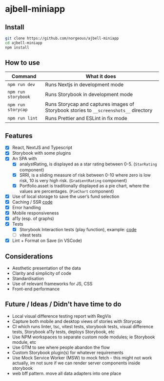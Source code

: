 # ajbell-miniapp

## Install

```sh
git clone https://github.com/norgeous/ajbell-miniapp
cd ajbell-miniapp
npm install
```

## How to use

| Command             | What it does                                                                          |
| ------------------- | ------------------------------------------------------------------------------------- |
| `npm run dev`       | Runs Nextjs in development mode                                                       |
| `npm run storybook` | Runs Storybook in development mode                                                    |
| `npm run storycap`  | Runs Storycap and captures images of Storybook stories to `__screenshots__` directory |
| `npm run lint`      | Runs Prettier and ESLint in fix mode                                                  |

## Features

- [x] React, NextJS and Typescript
- [x] Storybook with some plugins
- [x] An SPA with
  - [x] analystRating, is displayed as a star rating between 0-5. (`StarRating` component)
  - [x] SRRI, is a sliding measure of risk between 0-10 where zero is low risk, 10 is very high risk. (`GradientRating` component)
  - [x] Portfolio.asset is traditionally displayed as a pie chart, where the values are percentages. (`PieChart` component)
- [x] Use of local storage to save the user’s fund selection
- [x] Caching / SSR [code](https://github.com/norgeous/ajbell-miniapp/blob/main/app/page.tsx#L5)
- [x] Error handling
- [x] Mobile responsiveness
- [x] a11y (esp. of graphs)
- [x] Tests
  - [x] Storybook Interaction tests (play function), example: [code](https://github.com/norgeous/ajbell-miniapp/blob/main/components/StrategySelector/index.stories.ts#L18)
  - [ ] vitest tests
- [x] Lint + Format on Save (in VSCode)

## Considerations

- Aesthetic presentation of the data
- Clarity and simplicity of code
- Standardisation
- Use of relevant frameworks for JS, CSS
- Front-end performance

## Future / Ideas / Didn't have time to do

- Local visual difference testing report with RegVis
- Capture both mobile and desktop views of stories with Storycap
- CI which runs linter, tsc, vitest tests, storybook tests, visual difference tests, Storybook a11y tests, deploys Storybook, etc
- Use NPM workspaces to separate custom node modules; ie Storybook module, etc
- Use GTM to see where people abandon the flow
- Custom Storybook plugin(s) for whatever requirements
- Use Mock Service Worker (MSW) to mock fetch - this might not work actually, im not sure if we can render server components inside storybook
- web bff pattern. move all data adapters into one place
